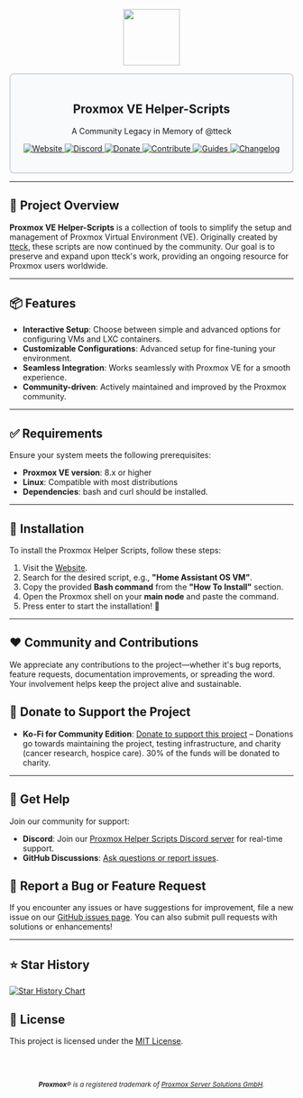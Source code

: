<div align="center">
  <p align="center">
    <a href="#">
      <img src="https://raw.githubusercontent.com/brokkoli71/ProxmoxVE/main/misc/images/logo.png" height="100px" />
    </a>
  </p>
</div>

<div style="border: 2px solid #d1d5db; padding: 20px; border-radius: 8px; background-color: #f9fafb;">
  <h2 align="center">Proxmox VE Helper-Scripts</h2>
  <p align="center">A Community Legacy in Memory of @tteck</p>
  <p align="center">
    <a href="https://helper-scripts.com">
      <img src="https://img.shields.io/badge/Website-4c9b3f?style=for-the-badge&logo=github&logoColor=white" alt="Website" />
    </a>
    <a href="https://discord.gg/3AnUqsXnmK">
      <img src="https://img.shields.io/badge/Discord-7289da?style=for-the-badge&logo=discord&logoColor=white" alt="Discord" />
    </a> 
    <a href="https://ko-fi.com/community_scripts">
      <img src="https://img.shields.io/badge/Support-FF5F5F?style=for-the-badge&logo=ko-fi&logoColor=white" alt="Donate" />
    </a>
    <a href="https://github.com/community-scripts/ProxmoxVE/blob/main/.github/CONTRIBUTOR_AND_GUIDES/CONTRIBUTING.md">
      <img src="https://img.shields.io/badge/Contribute-ff4785?style=for-the-badge&logo=git&logoColor=white" alt="Contribute" />
    </a> 
    <a href="https://github.com/community-scripts/ProxmoxVE/blob/main/.github/CONTRIBUTOR_AND_GUIDES/USER_SUBMITTED_GUIDES.md">
      <img src="https://img.shields.io/badge/Guides-0077b5?style=for-the-badge&logo=read-the-docs&logoColor=white" alt="Guides" />
    </a> 
    <a href="https://github.com/community-scripts/ProxmoxVE/blob/main/CHANGELOG.md">
      <img src="https://img.shields.io/badge/Changelog-6c5ce7?style=for-the-badge&logo=git&logoColor=white" alt="Changelog" />
    </a>
  </p>
</div>

---

## 🚀 Project Overview

**Proxmox VE Helper-Scripts** is a collection of tools to simplify the setup and management of Proxmox Virtual Environment (VE). Originally created by [tteck](https://github.com/tteck), these scripts are now continued by the community. Our goal is to preserve and expand upon tteck's work, providing an ongoing resource for Proxmox users worldwide.

---

## 📦 Features

- **Interactive Setup**: Choose between simple and advanced options for configuring VMs and LXC containers.
- **Customizable Configurations**: Advanced setup for fine-tuning your environment.
- **Seamless Integration**: Works seamlessly with Proxmox VE for a smooth experience.
- **Community-driven**: Actively maintained and improved by the Proxmox community.

---
## ✅ Requirements

Ensure your system meets the following prerequisites:

- **Proxmox VE version**: 8.x or higher
- **Linux**: Compatible with most distributions
- **Dependencies**: bash and curl should be installed.

---

## 🚀 Installation

To install the Proxmox Helper Scripts, follow these steps:

1. Visit the [Website](https://helper-scripts.com/).
2. Search for the desired script, e.g., **"Home Assistant OS VM"**.
3. Copy the provided **Bash command** from the **"How To Install"** section.
4. Open the Proxmox shell on your **main node** and paste the command.
5. Press enter to start the installation! 🚀

---

## ❤️ Community and Contributions

We appreciate any contributions to the project—whether it's bug reports, feature requests, documentation improvements, or spreading the word. Your involvement helps keep the project alive and sustainable.

## 💖 Donate to Support the Project
- **Ko-Fi for Community Edition**: [Donate to support this project](https://ko-fi.com/community_scripts) – Donations go towards maintaining the project, testing infrastructure, and charity (cancer research, hospice care). 30% of the funds will be donated to charity.

---

## 💬 Get Help

Join our community for support:

- **Discord**: Join our [Proxmox Helper Scripts Discord server](https://discord.gg/3AnUqsXnmK) for real-time support.
- **GitHub Discussions**: [Ask questions or report issues](https://github.com/community-scripts/ProxmoxVE/discussions).

## 🤝 Report a Bug or Feature Request

If you encounter any issues or have suggestions for improvement, file a new issue on our [GitHub issues page](https://github.com/community-scripts/ProxmoxVE/issues). You can also submit pull requests with solutions or enhancements!

---

## ⭐ Star History

<a href="https://star-history.com/#community-scripts/ProxmoxVE&Date">
 <picture>
   <source media="(prefers-color-scheme: dark)" srcset="https://api.star-history.com/svg?repos=community-scripts/ProxmoxVE&type=Date&theme=dark" />
   <source media="(prefers-color-scheme: light)" srcset="https://api.star-history.com/svg?repos=community-scripts/ProxmoxVE&type=Date" />
   <img alt="Star History Chart" src="https://api.star-history.com/svg?repos=community-scripts/ProxmoxVE&type=Date" />
 </picture>
</a>

## 📜 License

This project is licensed under the [MIT License](LICENSE).

</br>
</br>
<p align="center">
  <i style="font-size: smaller;"><b>Proxmox</b>® is a registered trademark of <a href="https://www.proxmox.com/en/about/company">Proxmox Server Solutions GmbH</a>.</i>
</p>


